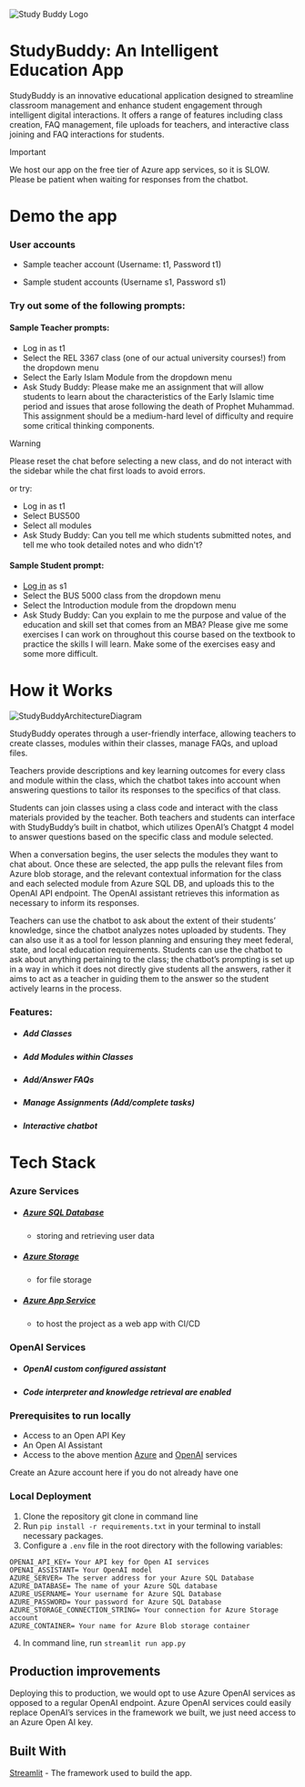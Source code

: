 ![Study Buddy Logo](StudyBuddyLogo.png)
# StudyBuddy: An Intelligent Education App

StudyBuddy is an innovative educational application designed to streamline classroom management and enhance student engagement through intelligent digital interactions. It offers a range of features including class creation, FAQ management, file uploads for teachers, and interactive class joining and FAQ interactions for students.

> [!IMPORTANT]
> We host our app on the free tier of Azure app services, so it is SLOW. Please be patient when waiting for responses from the chatbot.


# Demo the app

### User accounts
- Sample teacher account (Username: t1, Password t1)

- Sample student accounts (Username s1, Password s1)

### Try out some of the following prompts:
#### Sample Teacher prompts:
- Log in as t1  
- Select the REL 3367 class (one of our actual university courses!) from the dropdown menu  
- Select the Early Islam Module from the dropdown menu  
- Ask Study Buddy: Please make me an assignment that will allow students to learn about the characteristics of the Early Islamic time period and issues that arose following the death of Prophet Muhammad. This assignment should be a medium-hard level of difficulty and require some critical thinking components.

> [!WARNING]
> Please reset the chat before selecting a new class, and do not interact with the sidebar while the chat first loads to avoid errors.

or try:
- Log in as t1
- Select BUS500
- Select all modules
- Ask Study Buddy: Can you tell me which students submitted notes, and tell me who took detailed notes and who didn't?

#### Sample Student prompt:
- [Log in](https://timetostudybuddy.azurewebsites.net/) as s1  
- Select the BUS 5000 class from the dropdown menu  
- Select the Introduction module from the dropdown menu  
- Ask Study Buddy: Can you explain to me the purpose and value of the education and skill set that comes from an MBA? Please give me some exercises I can work on throughout this course based on the textbook to practice the skills I will learn. Make some of the exercises easy and some more difficult.  

# How it Works
![StudyBuddyArchitectureDiagram](StudyBuddyArchitectureDiagram.png)

StudyBuddy operates through a user-friendly interface, allowing teachers to create classes, modules within their classes, manage FAQs, and upload files.

Teachers provide descriptions and key learning outcomes for every class and module within the class, which the chatbot takes into account when answering questions to tailor its responses to the specifics of that class.

Students can join classes using a class code and interact with the class materials provided by the teacher. Both teachers and students can interface with StudyBuddy’s built in chatbot, which utilizes OpenAI’s Chatgpt 4 model to answer questions based on the specific class and module selected.

When a conversation begins, the user selects the modules they want to chat about. Once these are selected, the app pulls the relevant files from Azure blob storage, and the relevant contextual information for the class and each selected module from Azure SQL DB, and uploads this to the OpenAI API endpoint. The OpenAI assistant retrieves this information as necessary to inform its responses.

Teachers can use the chatbot to ask about the extent of their students’ knowledge, since the chatbot analyzes notes uploaded by students. They can also use it as a tool for lesson planning and ensuring they meet federal, state, and local education requirements. Students can use the chatbot to ask about anything pertaining to the class; the chatbot’s prompting is set up in a way in which it does not directly give students all the answers, rather it aims to act as a teacher in guiding them to the answer so the student actively learns in the process.

### Features:
 * ##### Add Classes
* ##### Add Modules within Classes
 * ##### Add/Answer FAQs
  * ##### Manage Assignments (Add/complete tasks)
 * ##### Interactive chatbot 


# Tech Stack
### Azure Services
- ##### [Azure SQL Database](https://azure.microsoft.com/en-us/services/sql-database/)
  - storing and retrieving user data
- ##### [Azure Storage](https://azure.microsoft.com/en-us/products/storage/blobs)
  - for file storage
- ##### [Azure App Service](https://azure.microsoft.com/en-us/products/app-service)
   - to host the project as a web app with CI/CD
### OpenAI Services
- ##### OpenAI custom configured assistant
- ##### Code interpreter and knowledge retrieval are enabled

### Prerequisites to run locally
* Access to an Open API Key  
* An Open AI Assistant  
* Access to the above mention [Azure](https://azure.microsoft.com/en-us) and [OpenAI](https://openai.com/) services

  
Create an Azure account here if you do not already have one

### Local Deployment
1. Clone the repository git clone in command line
2. Run `pip install -r requirements.txt` in your terminal to install necessary packages.
3. Configure a `.env` file in the root directory with the following variables:
  ```
  OPENAI_API_KEY= Your API key for Open AI services  
  OPENAI_ASSISTANT= Your OpenAI model
  AZURE_SERVER= The server address for your Azure SQL Database  
  AZURE_DATABASE= The name of your Azure SQL database  
  AZURE_USERNAME= Your username for Azure SQL Database  
  AZURE_PASSWORD= Your password for Azure SQL Database
  AZURE_STORAGE_CONNECTION_STRING= Your connection for Azure Storage account  
  AZURE_CONTAINER= Your name for Azure Blob storage container  
  ``` 
4. In command line, run `streamlit run app.py`

## Production improvements

Deploying this to production, we would opt to use Azure OpenAI services as opposed to a regular OpenAI endpoint. Azure OpenAI services could easily replace OpenAI’s services in the framework we built, we just need access to an Azure Open AI key.

## Built With
[Streamlit](https://streamlit.io/) - The framework used to build the app.

